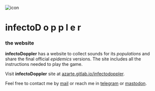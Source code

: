 ![icon](https://gitlab.com/rodrigovalla/infectodoppler/-/raw/master/public/assets/img/logo_64.png)
# infectoD o p p l e r

### the website

**infectoDoppler** has a website to collect sounds for its *populations* and share the final official
*epidemics* versions. The site includes all the instructions needed to play the game.  

Visit **infectoDoppler** site at [azarte.gitlab.io/infectodoppler](https://azarte.gitlab.io/infectodoppler/).  

Feel free to contact me by [mail](mailto:rodrigovalla@protonmail.ch) or reach me in
[telegram](https://t.me/rvalla) or [mastodon](https://fosstodon.org/@rvalla).
